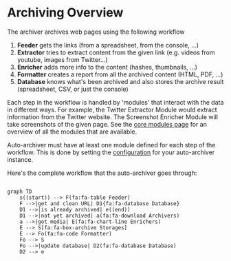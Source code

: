 
# Archiving Overview

The archiver archives web pages using the following workflow
1. **Feeder** gets the links (from a spreadsheet, from the console, ...)
2. **Extractor** tries to extract content from the given link (e.g. videos from youtube, images from Twitter...)
3. **Enricher** adds more info to the content (hashes, thumbnails, ...)
4. **Formatter** creates a report from all the archived content (HTML, PDF, ...)
5. **Database** knows what's been archived and also stores the archive result (spreadsheet, CSV, or just the console)

Each step in the workflow is handled by 'modules' that interact with the data in different ways. For example, the Twitter Extractor Module would extract information from the Twitter website. The Screenshot Enricher Module will take screenshots of the given page. See the [core modules page](core_modules.md) for an overview of all the modules that are available.

Auto-archiver must have at least one module defined for each step of the workflow. This is done by setting the [configuration](installation/configurations.md) for your auto-archiver instance.

Here's the complete workflow that the auto-archiver goes through:

```mermaid

graph TD
    s((start)) --> F(fa:fa-table Feeder)
    F -->|get and clean URL| D1{fa:fa-database Database}
    D1 -->|is already archived| e((end))
    D1 -->|not yet archived| a(fa:fa-download Archivers)
    a -->|got media| E(fa:fa-chart-line Enrichers)
    E --> S[fa:fa-box-archive Storages]
    E --> Fo(fa:fa-code Formatter)
    Fo --> S
    Fo -->|update database| D2(fa:fa-database Database)
    D2 --> e
```